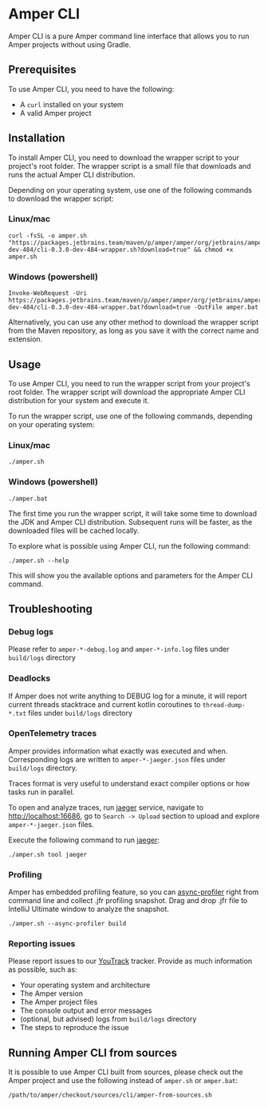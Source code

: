 # Amper CLI

Amper CLI is a pure Amper command line interface that allows you to run Amper projects without using Gradle.

## Prerequisites

To use Amper CLI, you need to have the following:

- A `curl` installed on your system
- A valid Amper project

## Installation

To install Amper CLI, you need to download the wrapper script to your project's root folder. The wrapper script is 
a small file that downloads and runs the actual Amper CLI distribution.

Depending on your operating system, use one of the following commands to download the wrapper script:

### Linux/mac

```
curl -fsSL -o amper.sh "https://packages.jetbrains.team/maven/p/amper/amper/org/jetbrains/amper/cli/0.3.0-dev-484/cli-0.3.0-dev-484-wrapper.sh?download=true" && chmod +x amper.sh
```

### Windows (powershell)

```
Invoke-WebRequest -Uri https://packages.jetbrains.team/maven/p/amper/amper/org/jetbrains/amper/cli/0.3.0-dev-484/cli-0.3.0-dev-484-wrapper.bat?download=true -OutFile amper.bat
```

Alternatively, you can use any other method to download the wrapper script from the Maven repository, as long as you 
save it with the correct name and extension.

## Usage

To use Amper CLI, you need to run the wrapper script from your project's root folder. The wrapper script will download
the appropriate Amper CLI distribution for your system and execute it.

To run the wrapper script, use one of the following commands, depending on your operating system:

### Linux/mac

```
./amper.sh
```

### Windows (powershell)

```
./amper.bat
```

The first time you run the wrapper script, it will take some time to download the JDK and Amper CLI distribution. 
Subsequent runs will be faster, as the downloaded files will be cached locally.

To explore what is possible using Amper CLI, run the following command:

```
./amper.sh --help
```

This will show you the available options and parameters for the Amper CLI command.

## Troubleshooting

### Debug logs

Please refer to `amper-*-debug.log` and `amper-*-info.log` files under `build/logs` directory

### Deadlocks

If Amper does not write anything to DEBUG log for a minute, it will report current threads stacktrace and
current kotlin coroutines to `thread-dump-*.txt` files under `build/logs` directory

### OpenTelemetry traces

Amper provides information what exactly was executed and when.
Corresponding logs are written to `amper-*-jaeger.json` files under `build/logs` directory.

Traces format is very useful to understand exact compiler options or how tasks run in parallel.

To open and analyze traces, run [jaeger](https://www.jaegertracing.io) service,
navigate to [http://localhost:16686](http://localhost:16686),
go to `Search -> Upload` section to upload and explore `amper-*-jaeger.json` files.

Execute the following command to run [jaeger](https://www.jaegertracing.io):

```
./amper.sh tool jaeger
```

### Profiling

Amper has embedded profiling feature, so you can [async-profiler](https://github.com/async-profiler/async-profiler)
right from command line and collect .jfr profiling snapshot.
Drag and drop .jfr file to IntelliJ Ultimate window to analyze the snapshot.

```
./amper.sh --async-profiler build
```

### Reporting issues
Please report issues to our [YouTrack](https://youtrack.jetbrains.com/issues/AMPER) tracker. Provide as much information 
as possible, such as:
- Your operating system and architecture
- The Amper version
- The Amper project files
- The console output and error messages
- (optional, but advised) logs from `build/logs` directory
- The steps to reproduce the issue

## Running Amper CLI from sources

It is possible to use Amper CLI built from sources, please check out the Amper project
and use the following instead of `amper.sh` or `amper.bat`:

```
/path/to/amper/checkout/sources/cli/amper-from-sources.sh
```